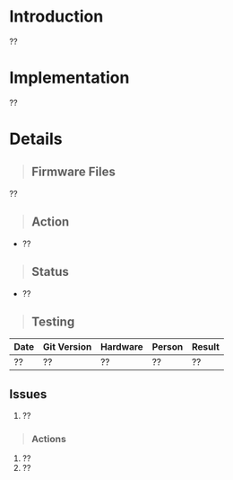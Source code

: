 # Introduction #

??

# Implementation #

??

# Details #

> ## Firmware Files ##

??

> ## Action ##

  * ??


> ## Status ##

  * ??

> ## Testing ##

|Date|Git Version|Hardware|Person|Result|
|:---|:----------|:-------|:-----|:-----|
| ?? | ??        | ??     | ??   | ??   |

## Issues ##

  1. ??

> ### Actions ###
  1. ??
  1. ??